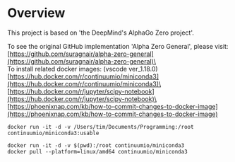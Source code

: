 # Overview

This project is based on 'the DeepMind's AlphaGo Zero project'. 

To see the original GitHub implementation 'Alpha Zero General', please visit:\
[https://github.com/suragnair/alpha-zero-general](https://github.com/suragnair/alpha-zero-general)\
\
To install related docker images: (vscode ver_1.18.0)\
[https://hub.docker.com/r/continuumio/miniconda3](https://hub.docker.com/r/continuumio/miniconda3)\
[https://hub.docker.com/r/jupyter/scipy-notebook](https://hub.docker.com/r/jupyter/scipy-notebook)\
[https://phoenixnap.com/kb/how-to-commit-changes-to-docker-image](https://phoenixnap.com/kb/how-to-commit-changes-to-docker-image)

```
docker run -it -d -v /Users/tim/Documents/Programming:/root continuumio/miniconda3:usable
```
```
docker run -it -d -v $(pwd):/root continuumio/miniconda3
docker pull --platform=linux/amd64 continuumio/miniconda3
```
